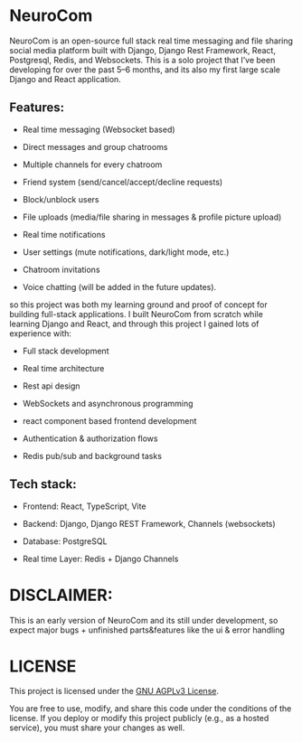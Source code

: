 # NeuroCom

NeuroCom is an open-source full stack real time messaging and file sharing social media platform built with Django, Django Rest Framework, React, Postgresql, Redis, and Websockets.
This is a solo project that I’ve been developing for over the past 5–6 months, and its also my first large scale Django and React application.

## Features:
- Real time messaging (Websocket based)

- Direct messages and group chatrooms

- Multiple channels for every chatroom

- Friend system (send/cancel/accept/decline requests)

- Block/unblock users

- File uploads (media/file sharing in messages & profile picture upload)

- Real time notifications

- User settings (mute notifications, dark/light mode, etc.)

- Chatroom invitations

- Voice chatting (will be added in the future updates).

so this project was both my learning ground and proof of concept for building full-stack applications.
I built NeuroCom from scratch while learning Django and React, and through this project I gained lots of experience with:

- Full stack development

- Real time architecture

- Rest api design

- WebSockets and asynchronous programming

- react component based frontend development

- Authentication & authorization flows

- Redis pub/sub and background tasks


## Tech stack:
- Frontend: React, TypeScript, Vite

- Backend: Django, Django REST Framework, Channels (websockets)

- Database: PostgreSQL

- Real time Layer: Redis + Django Channels



# DISCLAIMER:
This is an early version of NeuroCom and its still under development, so expect major bugs + unfinished parts&features like the ui & error handling 


# LICENSE
This project is licensed under the [GNU AGPLv3 License](https://www.gnu.org/licenses/agpl-3.0.html).

You are free to use, modify, and share this code under the conditions of the license.
If you deploy or modify this project publicly (e.g., as a hosted service), you must share your changes as well.